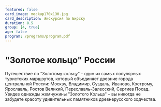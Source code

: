 ```yaml
---
featured: false
card_image: mockup170x130.jpg
card_description: Экскурсия по Бирску
duration: 8.5
group: [4, true]
age: false
program: /programs/program.pdf
---
```


# "Золотое кольцо" России

Путешествие по "Золотому кольцу" - один из самых популярных туристских маршрутов, который объединяет древние города центральной России: Москву, Владимир, Суздаль, Иваново, Кострому, Ярославль, Ростов Великий, Переславль-Залесский, Сергиев Посад. Увидев однажды жемчужины "Золотого Кольца" – вы никогда не забудете красоту удивительных памятников древнерусского зодчества.
